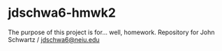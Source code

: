# jdschwa6-hmwk2
The purpose of this project is for... well, homework.
Repository for John Schwartz / jdschwa6@neiu.edu

